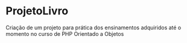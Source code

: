 # ProjetoLivro
Criação de um projeto para prática dos ensinamentos adquiridos até o momento no curso de PHP Orientado a Objetos
